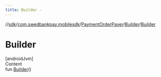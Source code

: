 ```yaml
---
title: Builder -
---
```

//[sdk](../../../../index)/[com.swedbankpay.mobilesdk](../../index)/[PaymentOrderPayer](../index)/[Builder](index)/[Builder](-builder)



# Builder  
[androidJvm]  
Content  
fun [Builder](-builder)()  



